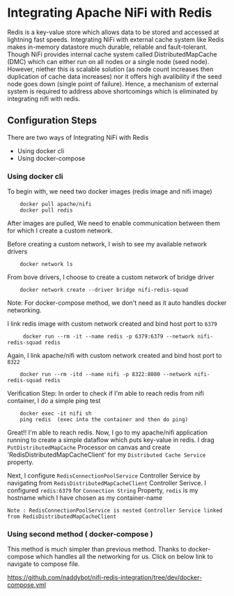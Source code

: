 # Integrating Apache NiFi with Redis
Redis is a key-value store which allows data to be stored and accessed at lightning fast speeds. Integrating NiFi with external cache system like Redis makes in-memory datastore much durable, reliable and fault-tolerant. Though NiFi provides internal cache system called DistributedMapCache (DMC) which can either run on all nodes or a single node (seed node). However, niether this is scalable solution (as node count increases then duplication of cache data increases) nor it offers high avalibility if the seed node goes down (single point of failure). Hence, a mechanism of external system is required to address above shortcomings which is eliminated by integrating nifi with redis.

## Configuration Steps
There are two ways of Integrating NiFi with Redis
- Using docker cli
- Using docker-compose

### Using docker cli
To begin with, we need two docker images (redis image and nifi image)
```
    docker pull apache/nifi
    docker pull redis
 ```



After images are pulled, We need to enable communication between them for which I create a custom network.

Before creating a custom network, I wish to see my available network drivers
```
    docker network ls
 ```

From bove drivers, I choose to create a custom network of bridge driver
```
    docker network create --driver bridge nifi-redis-squad
 ```
Note: For docker-compose method, we don't need as it auto handles docker networking.

I link redis image with custom network created and bind host port to `6379`
```
     docker run --rm -it --name redis -p 6379:6379 --network nifi-redis-squad redis
 ```

Again, I link apache/nifi with custom network created and bind host port to `8322`
```
    docker run --rm -itd --name nifi -p 8322:8080 --network nifi-redis-squad redis
 ```

 Verification Step: In order to check if I'm able to reach redis from nifi container, I do a simple ping test
```
    docker exec -it nifi sh
    ping redis  (exec into the container and then do ping)
 ```

 Great!! I'm able to reach redis. Now, I go to my apache/nifi application running to create a simple dataflow which puts key-value in redis. I drag `PutDistributedMapCache` Processor on canvas and create 'RedisDistributedMapCacheClient' for my `Distributed Cache Service` property.

Next, I configure `RedisConnectionPoolService` Controller Service by navigating from `RedisDistributedMapCacheClient` Controller Serivce. I configured `redis:6379` for `Connection String` Property, `redis` is my hostname which I have chosen as my container-name 
```
Note : RedisConnectionPoolService is nested Controller Service linked from RedisDistributedMapCacheClient
```

### Using second method ( docker-compose )
This method is much simpler than previous method. Thanks to docker-compose which handles all the networking for us. Click on below link to navigate to compose file. 

https://github.com/naddybot/nifi-redis-integration/tree/dev/docker-compose.yml


